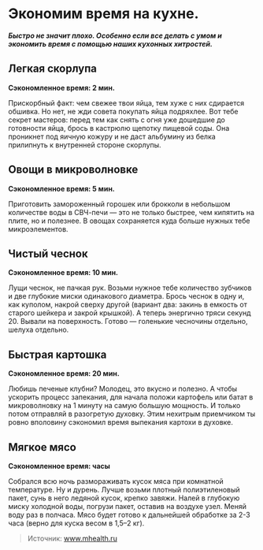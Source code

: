 # Экономим время на кухне.

_**Быстро не значит плохо. Особенно если все делать с умом и экономить время с помощью наших кухонных хитростей.**_

## Легкая скорлупа
**Сэкономленное время: 2 мин.**

Прискорбный факт: чем свежее твои яйца, тем хуже с них сдирается обшивка. Но нет, не жди совета покупать яйца подряхлее. Вот тебе секрет мастеров: перед тем как снять с огня уже дошедшие до готовности яйца, брось в кастрюлю щепотку пищевой соды. Она проникнет под яичную кожуру и не даст альбумину из белка прилипнуть к внутренней стороне скорлупы.

## Овощи в микроволновке
**Сэкономленное время: 5 мин.**

Приготовить замороженный горошек или брокколи в небольшом количестве воды в СВЧ-печи — это не только быстрее, чем кипятить на плите, но и полезнее. В овощах сохраняется куда больше нужных тебе микроэлементов.

## Чистый чеснок
**Сэкономленное время: 10 мин.**

Лущи чеснок, не пачкая рук. Возьми нужное тебе количество зубчиков и две глубокие миски одинакового диаметра. Брось чеснок в одну и, как куполом, накрой сверху другой (вариант два: закинь в емкость от старого шейкера и закрой крышкой). А теперь энергично тряси секунд 20. Вывали на поверхность. Готово — голенькие чесночины отдельно, шелуха отдельно.

## Быстрая картошка
**Сэкономленное время: 20 мин.**

Любишь печеные клубни? Молодец, это вкусно и полезно. А чтобы ускорить процесс запекания, для начала положи картофель или батат в микроволновку на 1 минуту на самую большую мощность. И только потом отправляй в разогретую духовку. Этим нехитрым приемчиком ты ровно вполовин­у сэкономил время выпекания картохи в духовке.

## Мягкое мясо
**Сэкономленное время: часы**

Собрался всю ночь размораживать кусок мяса при комнатной температуре. Ну и дурень. Лучше возьми плотный полиэтиленовый пакет, сунь в него ледяной кусок, крепко завяжи. Налей в глубокую миску холодной воды, погрузи пакет, оставив на воздухе узел. Меняй воду раз в полчаса. Мясо будет готово к дальнейшей обработке за 2-3 часа (верно для куска весом в 1,5–2 кг).

> Источник: www.mhealth.ru
